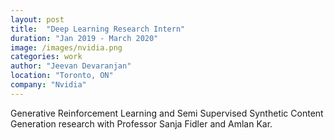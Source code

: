 ```yaml
---
layout: post
title:  "Deep Learning Research Intern"
duration: "Jan 2019 - March 2020"
image: /images/nvidia.png
categories: work
author: "Jeevan Devaranjan"
location: "Toronto, ON"
company: "Nvidia"
---
```

Generative Reinforcement Learning and Semi Supervised Synthetic Content Generation research with Professor Sanja Fidler and Amlan Kar.